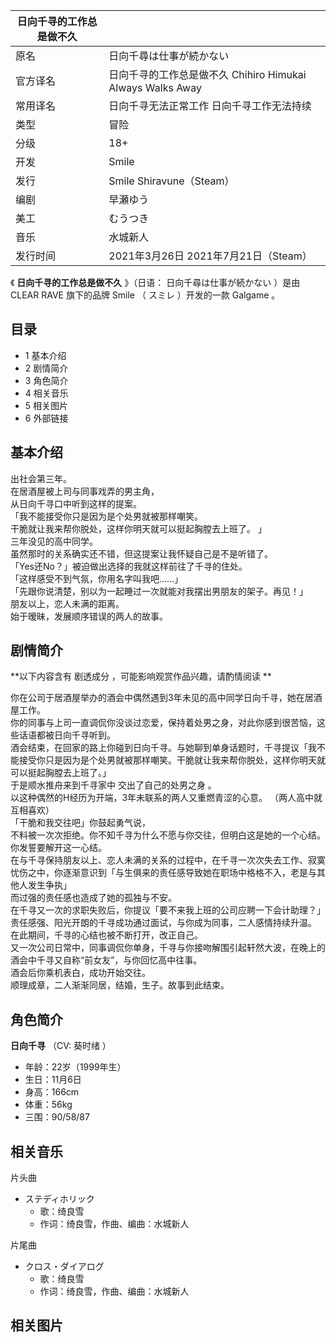 |  日向千寻的工作总是做不久  ||
|---|---|
|原名  |  日向千尋は仕事が続かない   |
|官方译名  |  日向千寻的工作总是做不久  Chihiro Himukai Always Walks Away   |
|常用译名  |  日向千寻无法正常工作  日向千寻工作无法持续   |
|类型  |  冒险   |
|分级  |  18+   |
|开发  |  Smile   |
|发行  |  Smile  Shiravune（Steam）   |
|编剧  |  早瀬ゆう   |
|美工  |  むうつき   |
|音乐  |  水城新人   |
|发行时间  |  2021年3月26日  2021年7月21日（Steam）   |
  
《 **日向千寻的工作总是做不久** 》（日语：  日向千尋は仕事が続かない  ）是由  CLEAR RAVE  旗下的品牌  Smile  （  スミレ
）开发的一款  Galgame  。

##  目录

  * 1  基本介绍 
  * 2  剧情简介 
  * 3  角色简介 
  * 4  相关音乐 
  * 5  相关图片 
  * 6  外部链接 

##  基本介绍

出社会第三年。  
在居酒屋被上司与同事戏弄的男主角，  
从日向千寻口中听到这样的提案。  
「我不能接受你只是因为是个处男就被那样嘲笑。  
干脆就让我来帮你脱处，这样你明天就可以挺起胸膛去上班了。 」  
三年没见的高中同学。  
虽然那时的关系确实还不错，但这提案让我怀疑自己是不是听错了。  
「Yes还No？」被迫做出选择的我就这样前往了千寻的住处。  
「这样感受不到气氛，你用名字叫我吧……」  
「先跟你说清楚，别以为一起睡过一次就能对我摆出男朋友的架子。再见！」  
朋友以上，恋人未满的距离。  
始于暧昧，发展顺序错误的两人的故事。

##  剧情简介

**以下内容含有 剧透成分  ，可能影响观赏作品兴趣，请酌情阅读 **

你在公司于居酒屋举办的酒会中偶然遇到3年未见的高中同学日向千寻，她在居酒屋工作。  
你的同事与上司一直调侃你没谈过恋爱，保持着处男之身，对此你感到很苦恼，这些话语都被日向千寻听到。  
酒会结束，在回家的路上你碰到日向千寻。与她聊到单身话题时，千寻提议「我不能接受你只是因为是个处男就被那样嘲笑。干脆就让我来帮你脱处，这样你明天就可以挺起胸膛去上班了。」  
于是顺水推舟来到千寻家中  交出了自己的处男之身  。  
以这种偶然的H经历为开端，3年未联系的两人又重燃青涩的心意。  （两人高中就互相喜欢）  
「干脆和我交往吧」你鼓起勇气说，  
不料被一次次拒绝。你不知千寻为什么不愿与你交往，但明白这是她的一个心结。你发誓要解开这一心结。  
在与千寻保持朋友以上、恋人未满的关系的过程中，在千寻一次次失去工作、寂寞忧伤之中，你逐渐意识到「与生俱来的责任感导致她在职场中格格不入，老是与其他人发生争执」  
而过强的责任感也造成了她的孤独与不安。  
在千寻又一次的求职失败后，你提议「要不来我上班的公司应聘一下会计助理？」  
责任感强、阳光开朗的千寻成功通过面试，与你成为同事，二人感情持续升温。  
在此期间，千寻的心结也被不断打开，改正自己。  
又一次公司日常中，同事调侃你单身，千寻与你接吻解围引起轩然大波，在晚上的酒会中千寻又自称“前女友”，与你回忆高中往事。  
酒会后你乘机表白，成功开始交往。  
顺理成章，二人渐渐同居，结婚，生子。故事到此结束。  

##  角色简介

**日向千寻** （CV:  葵时绪  ）

  * 年龄：22岁（1999年生） 
  * 生日：11月6日 
  * 身高：166cm 
  * 体重：56kg 
  * 三围：90/58/87 

##  相关音乐

片头曲

  * ステディホリック 
    * 歌：绮良雪 
    * 作词：绮良雪，作曲、编曲：水城新人 

片尾曲

  * クロス・ダイアログ 
    * 歌：绮良雪 
    * 作词：绮良雪，作曲、编曲：水城新人 

##  相关图片